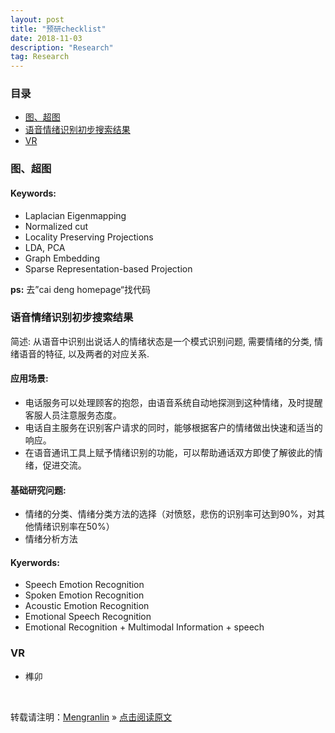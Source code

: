 ```yaml
---
layout: post
title: "预研checklist"
date: 2018-11-03 
description: "Research"
tag: Research
---
```


### 目录

* [图、超图](#Backpropagation)
* [语音情绪识别初步搜索结果](#recognition-of-emotion)
* [VR](#VR)

### <a name="graph"></a>图、超图

#### Keywords:

- Laplacian Eigenmapping
- Normalized cut
- Locality Preserving Projections
- LDA, PCA
- Graph Embedding
- Sparse Representation-based Projection

__ps:__ 去”cai deng homepage“找代码

### <a name="recognition-of-emotion"></a>语音情绪识别初步搜索结果

简述: 从语音中识别出说话人的情绪状态是一个模式识别问题, 需要情绪的分类, 情绪语音的特征, 以及两者的对应关系.

#### 应用场景:

- 电话服务可以处理顾客的抱怨，由语音系统自动地探测到这种情绪，及时提醒客服人员注意服务态度。
- 电话自主服务在识别客户请求的同时，能够根据客户的情绪做出快速和适当的响应。
- 在语音通讯工具上赋予情绪识别的功能，可以帮助通话双方即使了解彼此的情绪，促进交流。

#### 基础研究问题:

- 情绪的分类、情绪分类方法的选择（对愤怒，悲伤的识别率可达到90%，对其他情绪识别率在50%）
- 情绪分析方法

#### Kyerwords:

- Speech Emotion Recognition
- Spoken Emotion Recognition
- Acoustic Emotion Recognition
- Emotional Speech Recognition
- Emotional Recognition + Multimodal  Information + speech

### <a name="VR"></a>VR

- 榫卯

<br>

转载请注明：[Mengranlin](https://lmrshare.github.io) » [点击阅读原文](https://lmrshare.github.io/2015/09/iOS9_Note/) 
